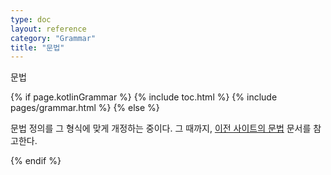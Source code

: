 ```yaml
---
type: doc
layout: reference
category: "Grammar"
title: "문법"
---
```


<div class="page-title">문법</div>

{% if page.kotlinGrammar %}
{% include toc.html %}
{% include pages/grammar.html %}
{% else %}

문법 정의를 그 형식에 맞게 개정하는 중이다. 그 때까지, [이전 사이트의 문법](http://confluence.jetbrains.com/display/Kotlin/Grammar) 문서를 참고한다.

{% endif %}
